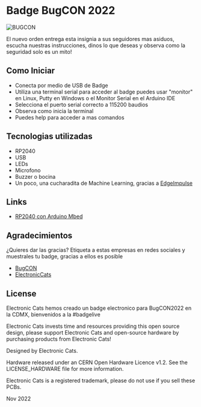 # Badge BugCON 2022

![BUGCON](https://www.bugcon.org/img/logo_bugcon_2022.jpg)

El nuevo orden entrega esta insignia a sus seguidores mas asiduos, escucha nuestras instrucciones, dinos lo que deseas y observa como la seguridad solo es un mito!  

## Como Iniciar
- Conecta por medio de USB de Badge
- Utiliza una terminal serial para acceder al badge puedes usar "monitor" en Linux, Putty en Windows o el Monitor Serial en el Arduino IDE
- Selecciona el puerto serial correcto a 115200 baudios
- Observa como inicia la terminal
- Puedes help para acceder a mas comandos

## Tecnologias utilizadas

- RP2040
- USB
- LEDs
- Microfono
- Buzzer o bocina
- Un poco, una cucharadita de Machine Learning, gracias a [EdgeImpulse](https://www.edgeimpulse.com/)

## Links

- [RP2040 con Arduino Mbed](https://github.com/arduino/ArduinoCore-mbed)

## Agradecimientos
¿Quieres dar las gracias? Etiqueta a estas empresas en redes sociales y muestrales tu badge, gracias a ellos es posible

- [BugCON](https://www.pcbway.com/)
- [ElectronicCats](https://electroniccats.com/)

## License

Electronic Cats hemos creado un badge electronico para BugCON2022 en la CDMX, bienvenidos a la #badgelive

Electronic Cats invests time and resources providing this open source design, please support Electronic Cats and open-source hardware by purchasing products from Electronic Cats!

Designed by Electronic Cats.

Hardware released under an CERN Open Hardware Licence v1.2. See the LICENSE_HARDWARE file for more information.

Electronic Cats is a registered trademark, please do not use if you sell these PCBs.

Nov 2022
